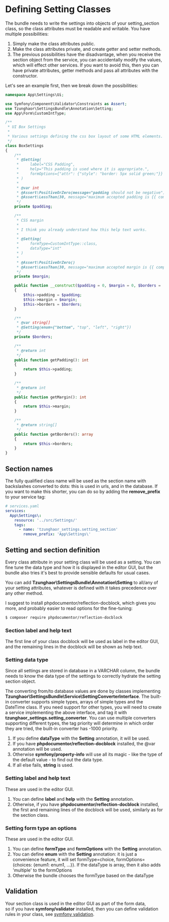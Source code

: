 Defining Setting Classes
========================

The bundle needs to write the settings into objects of your setting_section class,
so the class attributes must be readable and writable. You have multiple 
possibilities:

1. Simply make the class attributes public.
2. Make the class attributes private, and create getter and setter methods.
3. The previous possibilities have the disadvantage, when you receive the section
   object from the service, you can accidentally modify the values, which will
   effect other services. If you want to avoid this, then you can have private 
   attributes, getter methods and pass all attributes with the constructor. 

Let's see an example first, then we break down the possibilities:

```php
namespace App\Settings\Ui;

use Symfony\Component\Validator\Constraints as Assert;
use Tzunghaor\SettingsBundle\Annotation\Setting;
use App\Form\CustomIntType;

/**
 * UI Box Settings
 *
 * Various settings defining the css box layout of some HTML elements.
 */
class BoxSettings
{
    /**
     * @Setting(
     *     label="CSS Padding",
     *     help="This padding is used where it is appropriate.",
     *     formOptions={"attr": {"style": "border: 5px solid green;"}}
     * )
     *
     * @var int
     * @Assert\PositiveOrZero(message="padding should not be negative")
     * @Assert\LessThan(30, message="maximum accepted padding is {{ compared_value }} pixel")
     */
    private $padding;

    /**
     * CSS margin
     *
     * I think you already understand how this help text works.
     *
     * @Setting(
     *     formType=CustomIntType::class,
     *     dataType="int"
     * )
     *
     * @Assert\PositiveOrZero()
     * @Assert\LessThan(30, message="maximum accepted margin is {{ compared_value }} pixel")
     */
    private $margin;

    public function __construct($padding = 0, $margin = 0, $borders = [])
    {
        $this->padding = $padding;
        $this->margin = $margin;
        $this->borders = $borders;
    }

    /**
     * @var string[]
     * @Setting(enum={"bottom", "top", "left", "right"})
     */
    private $borders;

    /**
     * @return int
     */
    public function getPadding(): int
    {
        return $this->padding;
    }

    /**
     * @return int
     */
    public function getMargin(): int
    {
        return $this->margin;
    }

    /**
     * @return string[]
     */
    public function getBorders(): array
    {
        return $this->borders;
    }
}
```



Section names
-------------

The fully qualified class name will be used as the section name with backslashes 
converted to dots: this is used in urls, and in the database. If you want to make
this shorter, you can do so by adding the **remove_prefix** to your service tag:

```yaml
# services.yaml
services:
  App\Settings\:
    resource: '../src/Settings/'
    tags:
      - name: 'tzunghaor_settings.setting_section'
        remove_prefix: 'App\Settings\'
```

Setting and section definition
------------------------------

Every class attribute in your setting class will be used as a setting.
You can fine tune the data type and how it is displayed in the editor GUI, but
the bundle also tries it's best to provide sensible defaults for usual cases.

You can add **Tzunghaor\SettingsBundle\Annotation\Setting** to all/any of your
setting attributes, whatever is defined with it takes precedence over any other
method.

I suggest to install phpdocumentor/reflection-docblock, which gives you more, and 
probably easier to read options for the fine-tuning:

```bash
$ composer require phpdocumentor/reflection-docblock
```

### Section label and help text

The first line of your class docblock will be used as label in the editor GUI, and
the remaining lines in the docblock will be shown as help text.

### Setting data type

Since all settings are stored in database in a VARCHAR column, the bundle 
needs to know the data type of the settings to correctly hydrate the
setting section object.

The converting from/to database values are done by classes implementing
**Tzunghaor\SettingsBundle\Service\SettingConverterInterface**. The built-in
converter supports simple types, arrays of simple types and the DateTime class. 
If you need support for other types, you will need to create a service implementing
the above interface, and tag it with **tzunghaor_settings.setting_converter**. You
can use multiple converters supporting different types, the tag priority will
determine in which order they are tried, the built-in converter has -1000 priority. 

1. If you define **dataType** with the **Setting** annotation, it will be used.
2. If you have **phpdocumentor/reflection-docblock** installed, the @var annotation
   will be used.
3. Otherwise **symfony/property-info** will use all its magic - like the type of
   the default value - to find out the data type.
4. If all else fails, **string** is used.

### Setting label and help text

These are used in the editor GUI.

1. You can define **label** and **help** with the **Setting** annotation.
2. Otherwise, if you have **phpdocumentor/reflection-docblock** installed,
   the first and remaining lines of the docblock will be used, similarly as
   for the section class.
   
### Setting form type an options

These are used in the editor GUI.

1. You can define **formType** and **formOptions** with the **Setting** annotation.
2. You can define **enum** with the **Setting** annotation: it is just a convenience
   feature, it will set formType=choice, 
   formOptions={choices: {enum1: enum1, ...}}. If the dataType is array, then it 
   also adds 'multiple' to the formOptions
3. Otherwise the bundle chooses the formType based on the dataType

Validation
----------

Your section class is used in the editor GUI as part of the form data,  
so if you have **symfony/validator** installed, then you can define validation
rules in your class, 
see [symfony validation](https://symfony.com/doc/current/validation.html).
